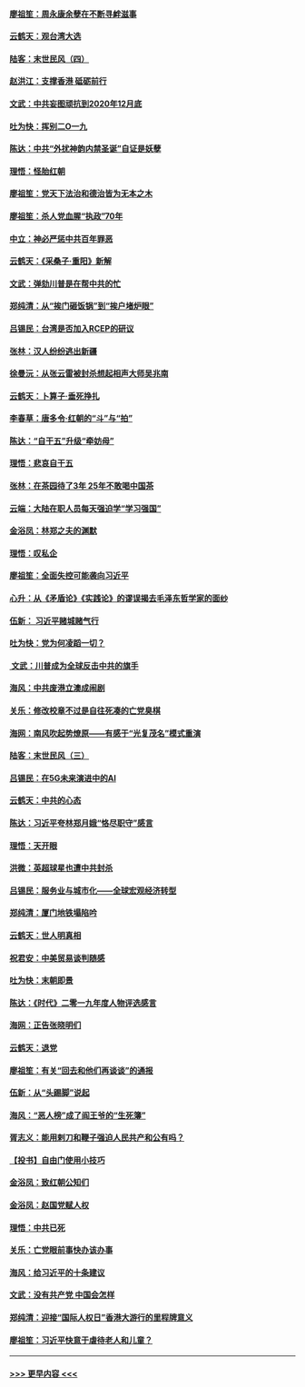 #### [廖祖笙：周永康余孽在不断寻衅滋事](../pages/nsc993/n11751013.md?t=12282355) 
#### [云鹤天：观台湾大选](../pages/nsc993/n11751007.md?t=12282355) 
#### [陆客：末世民风（四）](../pages/nsc993/n11749203.md?t=12282355) 
#### [赵洪江：支撑香港 砥砺前行](../pages/nsc993/n11748482.md?t=12282355) 
#### [文武：中共妄图顽抗到2020年12月底](../pages/nsc993/n11748446.md?t=12282355) 
#### [吐为快：挥别二O一九](../pages/nsc993/n11748411.md?t=12282355) 
#### [陈达：中共“外扰神韵内禁圣诞”自证是妖孽](../pages/nsc993/n11748226.md?t=12282355) 
#### [理悟：怪胎红朝](../pages/nsc993/n11748206.md?t=12282355) 
#### [廖祖笙：党天下法治和德治皆为无本之木](../pages/nsc993/n11748135.md?t=12282355) 
#### [廖祖笙：杀人党血腥“执政”70年](../pages/nsc993/n11745144.md?t=12282355) 
#### [中立：神必严惩中共百年罪恶](../pages/nsc993/n11744970.md?t=12282355) 
#### [云鹤天：《采桑子‧重阳》新解](../pages/nsc993/n11744948.md?t=12282355) 
#### [文武：弹劾川普是在帮中共的忙](../pages/nsc993/n11744758.md?t=12282355) 
#### [郑纯清：从“挨门砸饭锅”到“挨户堵炉眼”](../pages/nsc993/n11744745.md?t=12282355) 
#### [吕锡民：台湾是否加入RCEP的研议](../pages/nsc993/n11744701.md?t=12282355) 
#### [张林：汉人纷纷逃出新疆](../pages/nsc993/n11743530.md?t=12282355) 
#### [徐曼沅：从张云雷被封杀想起相声大师吴兆南](../pages/nsc993/n11741816.md?t=12282355) 
#### [云鹤天：卜算子‧垂死挣扎](../pages/nsc993/n11739956.md?t=12282355) 
#### [李春草：唐多令‧红朝的“斗”与“拍”](../pages/nsc993/n11739830.md?t=12282355) 
#### [陈达：“自干五”升级“牵妨母”](../pages/nsc993/n11739724.md?t=12282355) 
#### [理悟：悲哀自干五](../pages/nsc993/n11739547.md?t=12282355) 
#### [张林：在茶园待了3年 25年不敢喝中国茶](../pages/nsc993/n11739240.md?t=12282355) 
#### [云端：大陆在职人员每天强迫学“学习强国”](../pages/nsc993/n11738735.md?t=12282355) 
#### [金浴凤：林郑之夫的渊默](../pages/nsc993/n11737735.md?t=12282355) 
#### [理悟：叹私企](../pages/nsc993/n11737715.md?t=12282355) 
#### [廖祖笙：全面失控可能袭向习近平](../pages/nsc993/n11737704.md?t=12282355) 
#### [心升：从《矛盾论》《实践论》的谬误揭去毛泽东哲学家的面纱](../pages/nsc993/n11736962.md?t=12282355) 
#### [伍新： 习近平赌城赌气行](../pages/nsc993/n11736929.md?t=12282355) 
#### [吐为快：党为何凌蹈一切？](../pages/nsc993/n11736915.md?t=12282355) 
#### [ 文武：川普成为全球反击中共的旗手](../pages/nsc993/n11736882.md?t=12282355) 
#### [海风：中共废港立澳成闹剧](../pages/nsc993/n11735857.md?t=12282355) 
#### [关乐：修改校章不过是自往死凑的亡党臭棋](../pages/nsc993/n11735097.md?t=12282355) 
#### [海网：南风吹起势燎原——有感于“光复茂名”模式重演](../pages/nsc993/n11732308.md?t=12282355) 
#### [陆客：末世民风（三）](../pages/nsc993/n11732211.md?t=12282355) 
#### [吕锡民：在5G未来演进中的AI](../pages/nsc993/n11730010.md?t=12282355) 
#### [云鹤天：中共的心态](../pages/nsc993/n11729906.md?t=12282355) 
#### [陈达：习近平夸林郑月娥“恪尽职守”感言](../pages/nsc993/n11729881.md?t=12282355) 
#### [理悟：天开眼](../pages/nsc993/n11729699.md?t=12282355) 
#### [洪微：英超球星也遭中共封杀](../pages/nsc993/n11727243.md?t=12282355) 
#### [吕锡民：服务业与城市化——全球宏观经济转型](../pages/nsc993/n11725845.md?t=12282355) 
#### [郑纯清：厦门地铁塌陷吟](../pages/nsc993/n11725813.md?t=12282355) 
#### [云鹤天：世人明真相](../pages/nsc993/n11725621.md?t=12282355) 
#### [祝君安：中美贸易谈判随感](../pages/nsc993/n11725609.md?t=12282355) 
#### [吐为快：末朝即景](../pages/nsc993/n11723365.md?t=12282355) 
#### [陈达：《时代》二零一九年度人物评选感言](../pages/nsc993/n11723337.md?t=12282355) 
#### [海网：正告张晓明们](../pages/nsc993/n11723228.md?t=12282355) 
#### [云鹤天：退党](../pages/nsc993/n11723056.md?t=12282355) 
#### [廖祖笙：有关“回去和他们再谈谈”的通报](../pages/nsc993/n11722442.md?t=12282355) 
#### [伍新：从“头踢脚”说起](../pages/nsc993/n11722429.md?t=12282355) 
#### [海风：“恶人榜”成了阎王爷的“生死簿”](../pages/nsc993/n11722272.md?t=12282355) 
#### [胥志义：能用剌刀和鞭子强迫人民共产和公有吗？](../pages/nsc993/n11720569.md?t=12282355) 
#### [【投书】自由门使用小技巧](../pages/nsc993/n11720180.md?t=12282355) 
#### [金浴凤：致红朝公知们](../pages/nsc993/n11720563.md?t=12282355) 
#### [金浴凤：赵国党赋人权](../pages/nsc993/n11720533.md?t=12282355) 
#### [理悟：中共已死](../pages/nsc993/n11720233.md?t=12282355) 
#### [关乐：亡党眼前事快办该办事](../pages/nsc993/n11719160.md?t=12282355) 
#### [海风：给习近平的十条建议](../pages/nsc993/n11717616.md?t=12282355) 
#### [文武：没有共产党 中国会怎样](../pages/nsc993/n11717584.md?t=12282355) 
#### [郑纯清：迎接“国际人权日”香港大游行的里程牌意义](../pages/nsc993/n11717417.md?t=12282355) 
#### [廖祖笙：习近平快意于虐待老人和儿童？](../pages/nsc993/n11715313.md?t=12282355) 

----
#### [ >>> 更早内容 <<< ](../indexes/nsc993-earlier.md)
